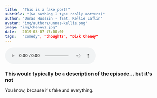 ```yaml
---
title:  "This is a fake post!"
subtitle: "(So nothing I type really matters)"
author: "Unnas Hussain - feat. Kellie Laflin"
avatar: "img/authors/unnas-kellie.png"
image: "img/cheney2.jpg"
date:   2019-03-07 17:00:00
tags:   "comedy", "thoughts", "Dick Cheney"
---
```


<audio controls="controls">
  <source type="audio/mp3" src="filename.mp3"></source>
  <p>There is no audio file because once again this is fake.</p>
</audio>

### This would typically be a description of the episode... but it's not
You know, because it's fake and everything.

